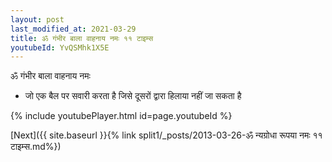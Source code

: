 ```yaml
---
layout: post
last_modified_at: 2021-03-29
title: ॐ गंभीर बाला वाहनाय नमः ११ टाइम्स
youtubeId: YvQSMhk1X5E
---
```

 
 
 ॐ गंभीर बाला वाहनाय नमः  
 
 -  जो एक बैल पर सवारी करता है जिसे दूसरों द्वारा हिलाया नहीं जा सकता है 
 
  
 
  
 
 
 
 
 
 


{% include youtubePlayer.html id=page.youtubeId %}
 
[Next]({{ site.baseurl }}{% link  split1/_posts/2013-03-26-ॐ न्यग्रोधा रूपया नमः ११ टाइम्स.md%})
 

